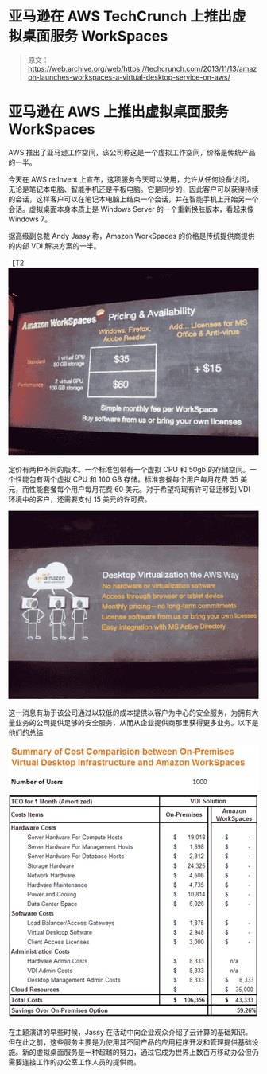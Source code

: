 # 亚马逊在 AWS TechCrunch 上推出虚拟桌面服务 WorkSpaces

> 原文：<https://web.archive.org/web/https://techcrunch.com/2013/11/13/amazon-launches-workspaces-a-virtual-desktop-service-on-aws/>

# 亚马逊在 AWS 上推出虚拟桌面服务 WorkSpaces

AWS 推出了亚马逊工作空间，该公司称这是一个虚拟工作空间，价格是传统产品的一半。

今天在 AWS re:Invent 上宣布，这项服务今天可以使用，允许从任何设备访问，无论是笔记本电脑、智能手机还是平板电脑。它是同步的，因此客户可以获得持续的会话，这样客户可以在笔记本电脑上结束一个会话，并在智能手机上开始另一个会话。虚拟桌面本身本质上是 Windows Server 的一个重新换肤版本，看起来像 Windows 7。

据高级副总裁 Andy Jassy 称，Amazon WorkSpaces 的价格是传统提供商提供的内部 VDI 解决方案的一半。

【T2![100_0911](img/9f959d11eedd2c8837e6136ba95f16d6.png)

定价有两种不同的版本。一个标准包带有一个虚拟 CPU 和 50gb 的存储空间。一个性能包有两个虚拟 CPU 和 100 GB 存储。标准套餐每个用户每月花费 35 美元，而性能套餐每个用户每月花费 60 美元。对于希望将现有许可证迁移到 VDI 环境中的客户，还需要支付 15 美元的许可费。

[![100_0906](img/b338f439042a85d4e1dfaf34e1b6368e.png)](https://web.archive.org/web/20221007192154/https://beta.techcrunch.com/2013/11/13/amazon-launches-appstream-lets-mobile-developers-stream-their-apps-to-any-device/100_0906/)

这一消息有助于该公司通过以较低的成本提供以客户为中心的安全服务，为拥有大量业务的公司提供足够的安全服务，从而从企业提供商那里获得更多业务。以下是他们的总结:

[![costcomparison](img/60ccbbb76d88b602b27b258b33518434.png)](https://web.archive.org/web/20221007192154/https://beta.techcrunch.com/2013/11/13/amazon-launches-workspaces-a-virtual-desktop-service-on-aws/costcomparison/)

在主题演讲的早些时候，Jassy 在活动中向企业观众介绍了云计算的基础知识。但在此之前，这些服务主要是为使用其不同产品的应用程序开发和管理提供基础设施。新的虚拟桌面服务是一种超越的努力，通过它成为世界上数百万移动办公但仍需要连接工作的办公室工作人员的提供商。